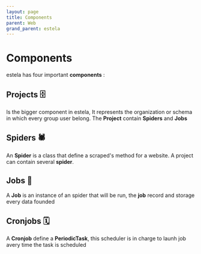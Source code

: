 ```yaml
---
layout: page
title: Components
parent: Web
grand_parent: estela
---
```


# Components

estela has four important **components** :

## Projects 🗄
Is the bigger component in estela, It represents the organization or schema in which every group user belong. The **Project** contain **Spiders** and **Jobs**

## Spiders 🕷
An **Spider** is a class that define a scraped's method for a website. A project can contain several **spider**.

## Jobs 📂
A **Job** is an instance of an spider that will be run, the **job** record and storage every data founded

## Cronjobs 🗓

A **Cronjob** define a **PeriodicTask**, this scheduler is in charge to launh job avery time the task is scheduled